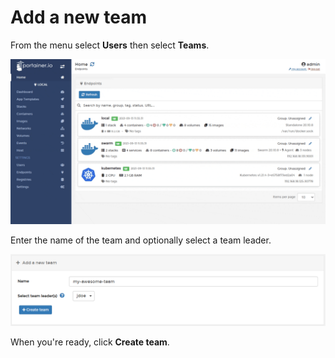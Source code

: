 # Add a new team

From the menu select **Users** then select **Teams**. 

![](../../../.gitbook/assets/users-teams-create-1.gif)

Enter the name of the team and optionally select a team leader.

![](../../../.gitbook/assets/teams-create-2.png)

When you're ready, click **Create team**.

